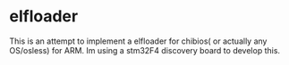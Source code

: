 elfloader
=========

This is an attempt to implement a elfloader for chibios( or actually any OS/osless)
for ARM. Im using a stm32F4 discovery board to develop this.

